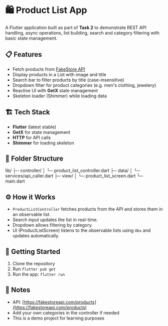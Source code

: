 # 🛍️ Product List App

A Flutter application built as part of **Task 2** to demonstrate REST API handling, async operations, list building, search and category filtering with basic state management.

## 📋 Features
- Fetch products from [FakeStore API](https://fakestoreapi.com/products)
- Display products in a List with image and title
- Search bar to filter products by title (case-insensitive)
- Dropdown filter for product categories (e.g. men's clothing, jewelery)
- Reactive UI with **GetX** state management
- Skeleton loader (Shimmer) while loading data

## 🏗️ Tech Stack
- **Flutter** (latest stable)
- **GetX** for state management
- **HTTP** for API calls
- **Shimmer** for loading skeleton

## 📂 Folder Structure
lib/
├─ controller/
│ └─ product_list_controller.dart
├─ data/
│ └─ services/api_caller.dart
├─ view/
│ └─ product_list_screen.dart
└─ main.dart


## ⚙️ How it Works
- `ProductListController` fetches products from the API and stores them in an observable list.
- Search input updates the list in real-time.
- Dropdown allows filtering by category.
- UI (ProductListScreen) listens to the observable lists using `Obx` and updates automatically.

## 🚀 Getting Started
1. Clone the repository
2. Run `flutter pub get`
3. Run the app: `flutter run`

## 📝 Notes
- API: [https://fakestoreapi.com/products](https://fakestoreapi.com/products)
- Add your own categories in the controller if needed
- This is a demo project for learning purposes
